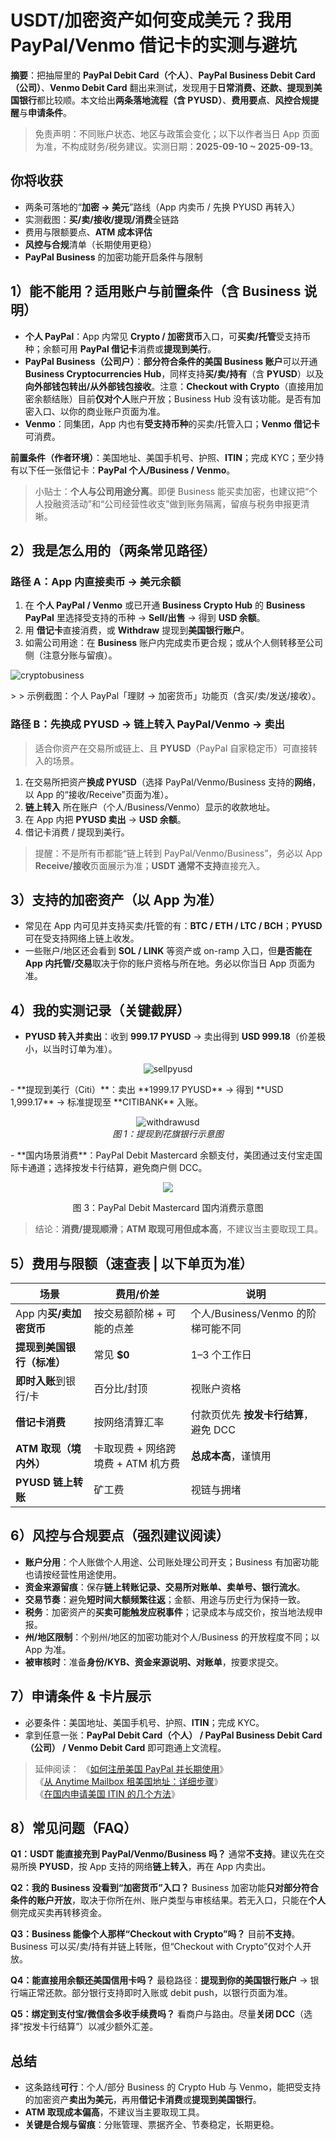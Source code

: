 # USDT/加密资产如何变成美元？我用 PayPal/Venmo 借记卡的实测与避坑



**摘要**：把抽屉里的 **PayPal Debit Card（个人）**、**PayPal Business Debit Card（公司）**、**Venmo Debit Card** 翻出来测试，发现用于**日常消费、还款、提现到美国银行**都比较顺。本文给出**两条落地流程（含 PYUSD）**、**费用要点**、**风控合规提醒**与**申请条件**。

> 免责声明：不同账户状态、地区与政策会变化；以下以作者当日 App 页面为准，不构成财务/税务建议。实测日期：**2025-09-10 ~ 2025-09-13**。

## 你将收获

- 两条可落地的“**加密 → 美元**”路线（App 内卖币 / 先换 PYUSD 再转入）
- 实测截图：**买/卖/接收/提现/消费**全链路
- 费用与限额要点、**ATM 成本评估**
- **风控与合规**清单（长期使用更稳）
- **PayPal Business** 的加密功能开启条件与限制

## 1）能不能用？适用账户与前置条件（含 Business 说明）

- **个人 PayPal**：App 内常见 **Crypto / 加密货币**入口，可**买卖/托管**受支持币种；余额可用 **PayPal 借记卡**消费或**提现到美行**。
- **PayPal Business（公司户）**：**部分符合条件的美国 Business 账户**可以开通 **Business Cryptocurrencies Hub**，同样支持**买/卖/持有**（含 **PYUSD**）以及**向外部钱包转出/从外部钱包接收**。注意：**Checkout with Crypto**（直接用加密余额结账）目前**仅对个人**账户开放；Business Hub 没有该功能。是否有加密入口、以你的商业账户页面为准。
- **Venmo**：同集团，App 内也有**受支持币种**的买卖/托管入口；**Venmo 借记卡**可消费。

**前置条件（作者环境）**：美国地址、美国手机号、护照、**ITIN**；完成 KYC；至少持有以下任一张借记卡：**PayPal 个人/Business / Venmo**。

> 小贴士：**个人与公司用途分离**。即便 Business 能买卖加密，也建议把“个人投融资活动”和“公司经营性收支”做到账务隔离，留痕与税务申报更清晰。

## 2）我是怎么用的（两条常见路径）

### 路径 A：**App 内直接卖币 → 美元余额**

1. 在 **个人 PayPal / Venmo** 或已开通 **Business Crypto Hub** 的 **Business PayPal** 里选择受支持的币种 → **Sell/出售** → 得到 **USD 余额**。
2. 用 **借记卡**直接消费，或 **Withdraw** 提现到**美国银行账户**。
3. 如需公司用途：在 **Business** 账户内完成卖币更合规；或从个人侧转移至公司侧（注意分账与留痕）。

> <p align="center">
  <img src="https://raw.githubusercontent.com/vpsdawanjia/image-hosting/main/image/cryptobusiness.png" alt="cryptobusiness" />
</p>
>
> 示例截图：个人 PayPal「理财 → 加密货币」功能页（含买/卖/发送/接收）。

### 路径 B：**先换成 PYUSD → 链上转入 PayPal/Venmo → 卖出**

> 适合你资产在交易所或链上、且 **PYUSD**（PayPal 自家稳定币）可直接转入的场景。

1. 在交易所把资产**换成 PYUSD**（选择 PayPal/Venmo/Business 支持的**网络**，以 App 的“接收/Receive”页面为准）。
2. **链上转入** 所在账户（个人/Business/Venmo）显示的收款地址。
3. 在 App 内把 **PYUSD 卖出** → **USD 余额**。
4. 借记卡消费 / 提现到美行。

> 提醒：不是所有币都能“链上转到 PayPal/Venmo/Business”，务必以 App **Receive/接收**页面展示为准；**USDT 通常不支持**直接充入。

## 3）支持的加密资产（以 App 为准）

- 常见在 App 内可见并支持买卖/托管的有：**BTC / ETH / LTC / BCH**；**PYUSD** 可在受支持网络上链上收发。
- 一些账户/地区还会看到 **SOL / LINK** 等资产或 on-ramp 入口，但**是否能在 App 内托管/交易**取决于你的账户资格与所在地。务必以你当日 App 页面为准。

## 4）我的实测记录（关键截屏）

- **PYUSD 转入并卖出**：收到 **999.17 PYUSD** → 卖出得到 **USD 999.18**（价差极小，以当时订单为准）。
 <p align="center">
  <img src="https://raw.githubusercontent.com/vpsdawanjia/image-hosting/main/image/sellpyusd.png" alt="sellpyusd" />
</p>
- **提现到美行（Citi）**：卖出 **1999.17 PYUSD** → 得到 **USD 1,999.17** → 标准提现至 **CITIBANK** 入账。
  <p align="center">
  <img src="https://raw.githubusercontent.com/vpsdawanjia/image-hosting/main/image/withdrawusd.png" alt="withdrawusd" />
  <br/>
  <em>图 1：提现到花旗银行示意图</em>
</p>
- **国内场景消费**：PayPal Debit Mastercard 余额支付，美团通过支付宝走国际卡通道；选择按发卡行结算，避免商户侧 DCC。
  <center>

![](https://raw.githubusercontent.com/vpsdawanjia/image-hosting/main/image/meituan.png)  

图 3：PayPal Debit Mastercard 国内消费示意图

</center>


> 结论：**消费/提现顺滑**；**ATM 取现可用但成本高**，不建议当主要取现工具。

## 5）费用与限额（速查表 | 以下单页为准）

| 场景                       | 费用/价差                          | 说明                                  |
| -------------------------- | ---------------------------------- | ------------------------------------- |
| App 内**买/卖加密货币**    | 按交易额阶梯 + 可能的点差          | 个人/Business/Venmo 的阶梯可能不同    |
| **提现到美国银行（标准）** | 常见 **$0**                        | 1–3 个工作日                          |
| **即时入账**到银行/卡      | 百分比/封顶                        | 视账户资格                            |
| **借记卡消费**             | 按网络清算汇率                     | 付款页优先 **按发卡行结算**，避免 DCC |
| **ATM 取现（境内外）**     | 卡取现费 + 网络跨境费 + ATM 机方费 | **总成本高**，谨慎用                  |
| **PYUSD 链上转账**         | 矿工费                             | 视链与拥堵                            |

## 6）风控与合规要点（强烈建议阅读）

- **账户分用**：个人账做个人用途、公司账处理公司开支；Business 有加密功能也请按经营性用途使用。
- **资金来源留痕**：保存**链上转账记录、交易所对账单、卖单号、银行流水**。
- **交易节奏**：避免**短时间大额频繁往返**；金额、用途与历史行为保持一致。
- **税务**：加密资产的**买卖可能触发应税事件**；记录成本与成交价，按当地法规申报。
- **州/地区限制**：个别州/地区的加密功能对个人/Business 的开放程度不同；以 App 为准。
- **被审核时**：准备**身份/KYB、资金来源说明、对账单**，按要求提交。

## 7）申请条件 & 卡片展示

- 必要条件：美国地址、美国手机号、护照、**ITIN**；完成 KYC。
- 拿到任意一张：**PayPal Debit Card（个人） / PayPal Business Debit Card（公司） / Venmo Debit Card** 即可跑通上文流程。

> 延伸阅读：
> 《<a href="https://www.vpsdawanjia.com/2070.html" target="_blank">如何注册美国 PayPal 并长期使用</a>》  
> 《<a href="https://www.vpsdawanjia.com/3562.html" target="_blank">从 Anytime Mailbox 租美国地址：详细步骤</a>》  
> 《<a href="https://www.vpsdawanjia.com/2731.html" target="_blank">在国内申请美国 ITIN 的几个方法</a>》


## 8）常见问题（FAQ）

**Q1：USDT 能直接充到 PayPal/Venmo/Business 吗？**
通常**不支持**。建议先在交易所换 **PYUSD**，按 App 支持的网络**链上转入**，再在 App 内卖出。

**Q2：我的 Business 没看到“加密货币”入口？**
Business 加密功能**只对部分符合条件的账户开放**，取决于你所在州、账户类型与审核结果。若无入口，只能在**个人**侧完成买卖再转移资金。

**Q3：Business 能像个人那样“Checkout with Crypto”吗？**
目前**不支持**。Business 可以买/卖/持有并链上转账，但“Checkout with Crypto”仅对个人开放。

**Q4：能直接用余额还美国信用卡吗？**
最稳路径：**提现到你的美国银行账户** → 银行端正常还款。部分银行支持即时入账或 debit push，以银行页面为准。

**Q5：绑定到支付宝/微信会多收手续费吗？**
看商户与路由。尽量**关闭 DCC**（选择“按发卡行结算”）以减少额外汇差。

## 总结

- 这条路线**可行**：个人/部分 Business 的 Crypto Hub 与 Venmo，能把受支持的加密资产**卖出为美元**，再用**借记卡消费**或**提现到美国银行**。
- **ATM 取现成本偏高**，不建议当主要取现工具。
- **关键是合规与留痕**：分账管理、票据齐全、节奏稳定，长期更稳。
